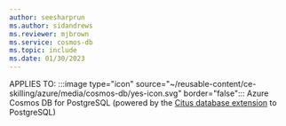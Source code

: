 ```yaml
---
author: seesharprun
ms.author: sidandrews
ms.reviewer: mjbrown
ms.service: cosmos-db
ms.topic: include
ms.date: 01/30/2023
---
```


APPLIES TO:
:::image type="icon" source="~/reusable-content/ce-skilling/azure/media/cosmos-db/yes-icon.svg" border="false":::
Azure Cosmos DB for PostgreSQL (powered by the [Citus database
extension](https://github.com/citusdata/citus) to PostgreSQL)
